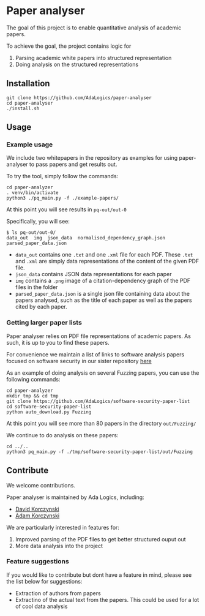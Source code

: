 # Paper analyser
The goal of this project is to enable quantitative analysis of 
academic papers. 

To achieve the goal, the project contains logic for

1. Parsing academic white papers into structured representation
1. Doing analysis on the structured representations

## Installation
```
git clone https://github.com/AdaLogics/paper-analyser
cd paper-analyser
./install.sh
```

## Usage 
### Example usage
We include two whitepapers in the repository as examples for using 
paper-analyser to pass papers and get results out.

To try the tool, simply follow the commands:
```
cd paper-analyzer
. venv/bin/activate
python3 ./pq_main.py -f ./example-papers/
```

At this point you will see results in `pq-out/out-0`

Specifically, you will see:
```
$ ls pq-out/out-0/
data_out  img  json_data  normalised_dependency_graph.json  parsed_paper_data.json
```

* `data_out` contains one `.txt` and one `.xml` file for each PDF. These `.txt` and `.xml` are simply data representations of the content of the given PDF file.
* `json_data` contains JSON data representations for each paper
* `img` contains a `.png` image of a citation-dependency graph of the PDF files in the folder 
* `parsed_paper_data.json` is a single json file containing data about the papers analysed, such as the title of each paper as well as the papers cited by each paper. 

### Getting larger paper lists
Paper analyser relies on PDF file representations of academic papers.
As such, it is up to you to find these papers. 

For convenience we maintain a list of links to software analysis papers
focused on software security in our sister repository [here](https://github.com/AdaLogics/software-security-paper-list)

As an example of doing analysis on several Fuzzing papers, you can use the following commands:

```
cd paper-analyzer
mkdir tmp && cd tmp
git clone https://github.com/AdaLogics/software-security-paper-list
cd software-security-paper-list
python auto_download.py Fuzzing
```

At this point you will see more than 80 papers in the directory `out/Fuzzing/`

We continue to do analysis on these papers:
```
cd ../..
python3 pq_main.py -f ./tmp/software-security-paper-list/out/Fuzzing
```



## Contribute
We welcome contributions. 

Paper analyser is maintained by Ada Logics, including: 
* [David Korczynski](https://twitter.com/Davkorcz)  
* [Adam Korczynski](https://twitter.com/AdamKorcz4)

We are particularly interested in features for:
1. Improved parsing of the PDF files to get better structured ouput out
1. More data analysis into the project


### Feature suggestions
If you would like to contribute but dont have a feature in mind, please see the list below for suggestions:

* Extraction of authors from papers
* Extractino of the actual text from the papers. This could be used for a lot of cool data analysis
